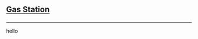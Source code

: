 <h2><a href="https://leetcode.com/problems/gas-station/submissions/873488557/">Gas Station</a></h2><h3></h3><hr>hello